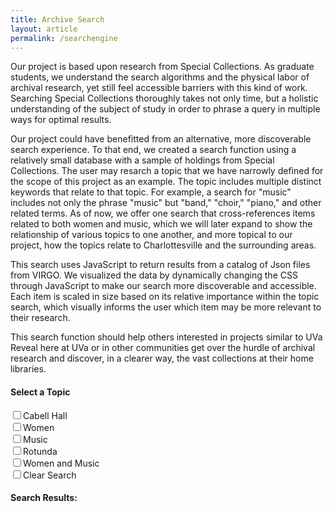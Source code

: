 ```yaml
---
title: Archive Search
layout: article
permalink: /searchengine
---
```

<html>
<link rel="stylesheet" type="text/css" href="http://reveal.scholarslab.org/javascript/style.css">
<link rel="stylesheet" href="http://reveal.scholarslab.org/css/main.css">
<link rel="stylesheet" href="http://reveal.scholarslab.org/css/styles.css">

<body>
  <script src='http://reveal.scholarslab.org/javascript/d3.js'></script>
  <script src='http://reveal.scholarslab.org/javascript/lodash.js'></script>
  <script src='http://reveal.scholarslab.org/javascript/analysis.js'></script>
  <script src='http://reveal.scholarslab.org/javascript/jquery-3.3.1.min.js'></script>
  <script src="https://d3js.org/d3.v4.min.js"></script>
  <p>Our project is based upon research from Special Collections. As graduate students, we understand the search algorithms and the physical labor of archival research, yet still feel accessible barriers with this kind of work. Searching Special Collections thoroughly takes not only time, but a holistic understanding of the subject of study in order to phrase a query in multiple ways for optimal results.</p>
  <p>Our project could have benefitted from an alternative, more discoverable search experience. To that end, we created a search function using a relatively small database with a sample of holdings from Special Collections. The user may resarch a topic that we have narrowly defined for the scope of this project as an example. The topic includes multiple distinct keywords that relate to that topic. For example, a search for "music" includes not only the phrase "music" but "band," "choir," "piano," and other related terms. As of now, we offer one search that cross-references items related to both women and music, which we will later expand to show the relationship of various topics to one another, and more topical to our project, how the topics relate to Charlottesville and the surrounding areas.</p>
  <p>This search uses JavaScript to return results from a catalog of Json files from VIRGO. We visualized the data by dynamically changing the CSS through JavaScript to make our search more discoverable and accessible. Each item is scaled in size based on its relative importance within the topic search, which visually informs the user which item may be more relevant to their research.</p>
  <p> This search function should help others interested in projects similar to UVa Reveal here at UVa or in other communities get over the hurdle of archival research and discover, in a clearer way, the vast collections at their home libraries.</p>
<form action=''>
<h4>Select a Topic</h4>
  <input type="checkbox" id="cabell" onclick="search('cabell');">Cabell Hall<br>
  <input type="checkbox" id="women" onclick="search('women');">Women<br>
  <input type="checkbox" id="music" onclick="search('music');">Music<br>
  <input type="checkbox" id="rotunda" onclick="search('rotunda');">Rotunda<br>
<!--   <input type="checkbox" id="berlin" onclick="search('berlin');">Berlin Wall<br>
  <input type="checkbox" id="languages" onclick="search('languages');">Foreign Languages<br>
  <input type="checkbox" id="cemetery" onclick="search('cemetery');">Cemetery<br> -->
  <input type="checkbox" id="womenmusic" onclick="search2('women', 'music');">Women and Music<br>
  <input type="checkbox" id="clear" onclick="window.location.reload()">Clear Search
  <!--   <input type="checkbox" id="cabellmusic" onclick="search3('cabellmusic');">Music and Cabell Hall<br>
  <input type="checkbox" id="rotundawomen" onclick="search('rotundawomen');">Women and the Rotunda<br> -->
</form>

<div>

  <h4>Search Results:</h4>
  <ul class="results-list">


  </ul>
</div>
</body>


</html>